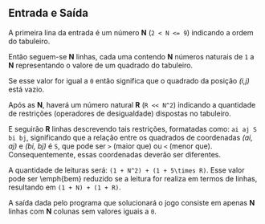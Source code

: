 ## Entrada e Saída

A primeira lina da entrada é um número **N** (`2 < N <= 9`) indicando a ordem do tabuleiro.

Então seguem-se **N** linhas, cada uma contendo **N** números naturais de `1` a **N** representando o valore de um quadrado do tabuleiro.

Se esse valor for igual a `0` então significa que o quadrado da posição _(i,j)_ está vazio.

Após as **N**, haverá um número natural **R** (`R << N^2`) indicando a quantidade de restrições (operadores de desigualdade) dispostas no tabuleiro.

E seguirão **R** linhas descrevendo tais restrições, formatadas como: `ai aj S bi bj`, significando que a relação entre os quadrados de coordenadas _(ai, aj)_ e _(bi, bj)_ é `S`,
que pode ser `>` (maior que) ou `<` (menor que). Consequentemente, essas coordenadas deverão ser diferentes.

A quantidade de leituras será: `(1 + N^2) + (1 + 5\times R)`. Esse valor pode ser \emph{bem} reduzido se a leitura for realiza em termos de linhas, resultando em `(1 + N) + (1 + R)`.

A saída dada pelo programa que solucionará o jogo consiste em apenas **N** linhas com **N** colunas sem valores iguais a `0`.